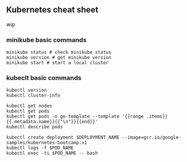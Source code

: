 ## Kubernetes cheat sheet

wip

### minikube basic commands

```shell
minikube status # check minikube status
minikube version # get minikube version 
minikube start # start a local cluster
```

### kubeclt basic commands

```shell
kubectl version 
kubectl cluster-info

kubectl get nodes
kubectl get pods
kubectl get pods -o go-template --template '{{range .items}}{{.metadata.name}}{{"\n"}}{{end}}'
kubectl describe pods

kubectl create deployment $DEPLOYMENT_NAME --image=gcr.io/google-samples/kubernetes-bootcamp:v1
kubectl logs -f $POD_NAME
kubectl exec -ti $POD_NAME -- bash
```
